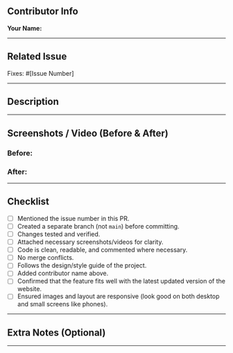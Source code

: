 ## Contributor Info
**Your Name:**  
<!-- Add your full name or preferred display name -->

---

## Related Issue
Fixes: #[Issue Number]

---

## Description
<!-- Briefly describe what you've done in this PR -->

---

## Screenshots / Video (Before & After)
### Before:
<!-- Add screenshots or a screen recording if applicable -->

### After:
<!-- Add screenshots or a screen recording if applicable -->

---

## Checklist
- [ ] Mentioned the issue number in this PR.
- [ ] Created a separate branch (not `main`) before committing.
- [ ] Changes tested and verified.
- [ ] Attached necessary screenshots/videos for clarity.
- [ ] Code is clean, readable, and commented where necessary.
- [ ] No merge conflicts.
- [ ] Follows the design/style guide of the project.
- [ ] Added contributor name above.
- [ ] Confirmed that the feature fits well with the latest updated version of the website.
- [ ] Ensured images and layout are responsive (look good on both desktop and small screens like phones).

---

## Extra Notes (Optional)
<!-- Add anything else you'd like reviewers to know -->

---
